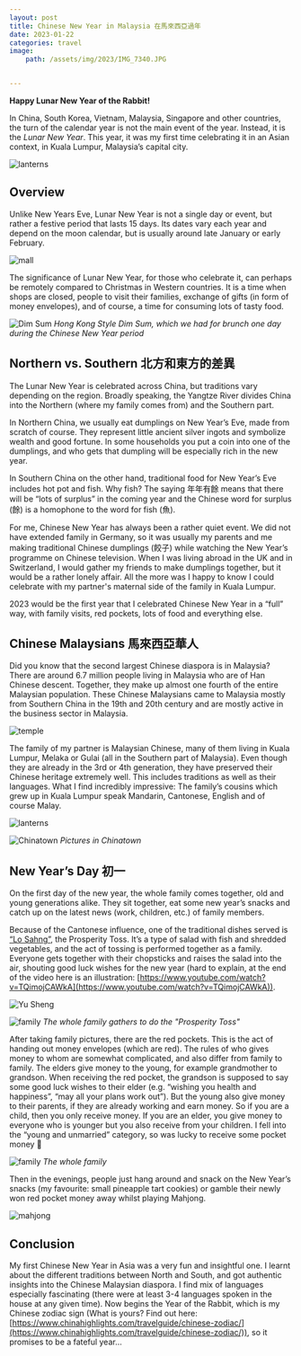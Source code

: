 ```yaml
---
layout: post
title: Chinese New Year in Malaysia 在馬來西亞過年
date: 2023-01-22
categories: travel
image:
    path: /assets/img/2023/IMG_7340.JPG


---
```


**Happy Lunar New Year of the Rabbit!**

In China, South Korea, Vietnam, Malaysia, Singapore and other countries, the turn of the calendar year is not the main event of the year. Instead, it is the *Lunar New Year*. This year, it was my first time celebrating it in an Asian context, in Kuala Lumpur, Malaysia’s capital city.

![lanterns](../assets/img/2023/IMG_7298.JPG)


## Overview

Unlike New Years Eve, Lunar New Year is not a single day or event, but rather a festive period that lasts 15 days. Its dates vary each year and depend on the moon calendar, but is usually around late January or early February.

![mall](../assets/img/2023/IMG_7316.JPG)


The significance of Lunar New Year, for those who celebrate it, can perhaps be remotely compared to Christmas in Western countries. It is a time when shops are closed, people to visit their families, exchange of gifts (in form of money envelopes), and of course, a time for consuming lots of tasty food.

![Dim Sum](../assets/img/2023/dimsum.jpeg)
*Hong Kong Style Dim Sum, which we had for brunch one day during the Chinese New Year period*


## Northern vs. Southern 北方和東方的差異

The Lunar New Year is celebrated across China, but traditions vary depending on the region. Broadly speaking, the Yangtze River divides China into the Northern (where my family comes from) and the Southern part.

In Northern China, we usually eat dumplings on New Year’s Eve, made from scratch of course. They represent little ancient silver ingots and symbolize wealth and good fortune. In some households you put a coin into one of the dumplings, and who gets that dumpling will be especially rich in the new year.

In Southern China on the other hand, traditional food for New Year’s Eve includes hot pot and fish.  Why fish? The saying 年年有餘 means that there will be “lots of surplus” in the coming year and the Chinese word for surplus (餘) is a homophone to the word for fish (魚). 

For me, Chinese New Year has always been a rather quiet event. We did not have extended family in Germany, so it was usually my parents and me making traditional Chinese dumplings (餃子) while watching the New Year’s programme on Chinese television. When I was living abroad in the UK and in Switzerland, I would gather my friends to make dumplings together, but it would be a rather lonely affair. All the more was I happy to know I could celebrate with my partner's maternal side of the family in Kuala Lumpur.


2023 would be the first year that I celebrated Chinese New Year in a “full” way, with family visits, red pockets, lots of food and everything else. 

## Chinese Malaysians 馬來西亞華人

Did you know that the second largest Chinese diaspora is in Malaysia? There are around 6.7 million people living in Malaysia who are of Han Chinese descent. Together, they make up almost one fourth of the entire Malaysian population. These Chinese Malaysians came to Malaysia mostly from Southern China in the 19th and 20th century and are mostly active in the business sector in Malaysia.

![temple](../assets/img/2023/IMG_7250.JPG)


The family of my partner is Malaysian Chinese, many of them living in Kuala Lumpur, Melaka or Gulai (all in the Southern part of Malaysia). Even though they are already in the 3rd or 4th generation, they have preserved their Chinese heritage extremely well. This includes traditions as well as their languages. What I find incredibly impressive: The family’s cousins which grew up in Kuala Lumpur speak Mandarin, Cantonese, English and of course Malay. 

![lanterns](../assets/img/2023/IMG_7298.JPG)

![Chinatown](../assets/img/2023/IMG_7290.JPG)
*Pictures in Chinatown*



## New Year’s Day 初一

On the first day of the new year, the whole family comes together, old and young generations alike. They sit together, eat some new year’s snacks and catch up on the latest news (work, children, etc.) of family members.

Because of the Cantonese influence, one of the traditional dishes served is [“Lo Sahng”](https://en.wikipedia.org/wiki/Yusheng), the Prosperity Toss. It’s a type of salad with fish and shredded vegetables, and the act of tossing is performed together as a family. Everyone gets together with their chopsticks and raises the salad into the air, shouting good luck wishes for the new year (hard to explain, at the end of the video here is an illustration: [https://www.youtube.com/watch?v=TQimojCAWkA](https://www.youtube.com/watch?v=TQimojCAWkA)).

![Yu Sheng](../assets/img/2023/yusheng.jpeg)

![family](../assets/img/2023/yusheng2.jpeg)
*The whole family gathers to do the "Prosperity Toss"*

After taking family pictures, there are the red pockets. This is the act of handing out money envelopes (which are red). The rules of who gives money to whom are somewhat complicated, and also differ from family to family. The elders give money to the young, for example grandmother to grandson. When receiving the red pocket, the grandson is supposed to say some good luck wishes to their elder (e.g. “wishing you health and happiness”, “may all your plans work out”). But the young also give money to their parents, if they are already working and earn money. So if you are a child, then you only receive money. If you are an elder, you give money to everyone who is younger but you also receive from your children. I fell into the “young and unmarried” category, so was lucky to receive some pocket money 🙂

![family](../assets/img/2023/family.jpeg)
*The whole family*


Then in the evenings, people just hang around and snack on the New Year’s snacks (my favourite: small pineapple tart cookies) or gamble their newly won red pocket money away whilst playing Mahjong. 

![mahjong](../assets/img/2023/mahjong.jpeg)


## Conclusion

My first Chinese New Year in Asia was a very fun and insightful one. I learnt about the different traditions between North and South, and got authentic insights into the Chinese Malaysian diaspora. I find mix of languages especially fascinating (there were at least 3-4 languages spoken in the house at any given time). Now begins the Year of the Rabbit, which is my Chinese zodiac sign (What is yours? Find out here: [https://www.chinahighlights.com/travelguide/chinese-zodiac/](https://www.chinahighlights.com/travelguide/chinese-zodiac/)), so it promises to be a fateful year…